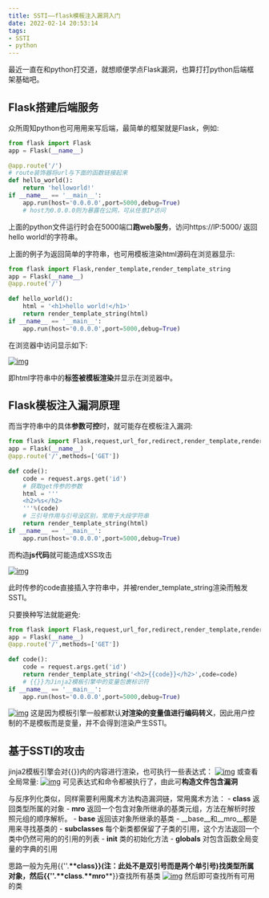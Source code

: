 ```yaml
---
title: SSTI——flask模板注入漏洞入门
date: 2022-02-14 20:53:14
tags: 
- SSTI
- python
---
```


最近一直在和python打交道，就想顺便学点Flask漏洞，也算打打python后端框架基础吧。

## Flask搭建后端服务

众所周知python也可用用来写后端，最简单的框架就是Flask，例如:

```python
from flask import Flask
app = Flask(__name__)
 
@app.route('/')
# route装饰器将url与下面的函数链接起来
def hello_world():
    return 'helloworld!'
if __name__ == '__main__':
    app.run(host='0.0.0.0',port=5000,debug=True)
    # host为0.0.0.0则为暴露在公网，可从任意IP访问
```

上面的python文件运行时会在5000端口**跑web服务**，访问https://IP:5000/ 返回hello world!的字符串。

上面的例子为返回简单的字符串，也可用模板渲染html源码在浏览器显示:

```python
from flask import Flask,render_template,render_template_string
app = Flask(__name__)
@app.route('/')
 
def hello_world():
    html = '<h1>hello world!</h1>'
    return render_template_string(html)
if __name__ == '__main__':
    app.run(host='0.0.0.0',port=5000,debug=True)
```

在浏览器中访问显示如下:

[![img](https://view.moezx.cc/images/2018/05/13/image-404.png)](https://kusarinoshojo.space/wp-content/uploads/2022/02/wp_editor_md_79164fa43a7eaba03eb9f3637fa91e47.jpg)

即html字符串中的**标签被模板渲染**并显示在浏览器中。

## Flask模板注入漏洞原理

而当字符串中的具体**参数可控**时，就可能存在模板注入漏洞:

```python
from flask import Flask,request,url_for,redirect,render_template,render_template_string
app = Flask(__name__)
@app.route('/',methods=['GET'])
 
def code():
    code = request.args.get('id')
    # 获取get传参的参数
    html = '''
    <h2>%s</h2>
    '''%(code)
    # 三引号作用与引号没区别，常用于大段字符串
    return render_template_string(html)
if __name__ == '__main__':
    app.run(host='0.0.0.0',port=5000,debug=True)
```

而构造**js代码**就可能造成XSS攻击

[![img](https://view.moezx.cc/images/2018/05/13/image-404.png)](https://kusarinoshojo.space/wp-content/uploads/2022/02/wp_editor_md_275d35a8c19ba1c7c44a9ae6d7e849c9.jpg)

此时传参的code直接插入字符串中，并被render_template_string渲染而触发SSTI。

只要换种写法就能避免:

```python
from flask import Flask,request,url_for,redirect,render_template,render_template_string
app = Flask(__name__)
@app.route('/',methods=['GET'])
 
def code():
    code = request.args.get('id')
    return render_template_string('<h2>{{code}}</h2>',code=code)
    # {{}}为Jinja2模板引擎中的变量包裹标识符
if __name__ == '__main__':
    app.run(host='0.0.0.0',port=5000,debug=True)
```

[![img](https://view.moezx.cc/images/2018/05/13/image-404.png)](https://kusarinoshojo.space/wp-content/uploads/2022/02/wp_editor_md_0f83095f0a522087532d31544656e292.jpg)
这是因为模板引擎一般都默认**对渲染的变量值进行编码转义**，因此用户控制的不是模板而是变量，并不会得到渲染产生SSTI。

## 基于SSTI的攻击

jinja2模板引擎会对{{}}内的内容进行渲染，也可执行一些表达式：
[![img](https://view.moezx.cc/images/2018/05/13/image-404.png)](https://kusarinoshojo.space/wp-content/uploads/2022/02/wp_editor_md_4e12a4cf38e92e7e4cf3c5fca8430a05.jpg)
或查看全局常量:
[![img](https://view.moezx.cc/images/2018/05/13/image-404.png)](https://kusarinoshojo.space/wp-content/uploads/2022/02/wp_editor_md_b5ce7555ff169652e3b7d79070c7ab2f.jpg)
可见表达式和命令都被执行了，由此可**构造文件包含漏洞**

与反序列化类似，同样需要利用魔术方法构造漏洞链，常用魔术方法：
\- __class__ 返回类型所属的对象
\- __mro__ 返回一个包含对象所继承的基类元组，方法在解析时按照元组的顺序解析。
\- __base__ 返回该对象所继承的基类
\- __base__和__mro__都是用来寻找基类的
\- __subclasses__ 每个新类都保留了子类的引用，这个方法返回一个类中仍然可用的的引用的列表
\- __init__ 类的初始化方法
\- __globals__ 对包含函数全局变量的字典的引用

思路一般为先用{{''.__**class__**}}(注：此处不是双引号而是两个单引号)找类型所属对象，然后{{''.__**class__**.__**mro__**}}查找所有基类
[![img](https://view.moezx.cc/images/2018/05/13/image-404.png)](https://kusarinoshojo.space/wp-content/uploads/2022/02/wp_editor_md_2b8ab4707f90b433d1b2112a814c3d12.jpg)
然后即可查找所有可用的类
